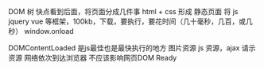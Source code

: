 DOM 树 
快点看到后面，将页面分成几件事
html + css 形成 静态页面
将 js jquery vue 等框架，100kb，下载，要执行，要花时间（几十毫秒，几百，或几秒）
window.onload 

DOMContentLoaded  是js最佳也是最快执行的地方
图片资源 js 资源，ajax 请示资源 网络依次到达浏览器 不应该影响网页DOM Ready
